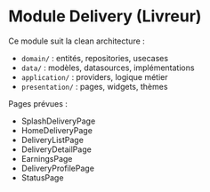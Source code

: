 # Module Delivery (Livreur)

Ce module suit la clean architecture :
- `domain/` : entités, repositories, usecases
- `data/` : modèles, datasources, implémentations
- `application/` : providers, logique métier
- `presentation/` : pages, widgets, thèmes

Pages prévues :
- SplashDeliveryPage
- HomeDeliveryPage
- DeliveryListPage
- DeliveryDetailPage
- EarningsPage
- DeliveryProfilePage
- StatusPage 